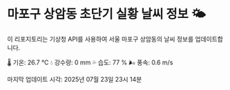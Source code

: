 
# 마포구 상암동 초단기 실황 날씨 정보 🌤️

이 리포지토리는 기상청 API를 사용하여 서울 마포구 상암동의 날씨 정보를 업데이트합니다. 

🌡️ 기온: 26.7 ℃
💧 강수량: 0 mm
💦 습도: 77 %
🌬️ 풍속: 0.6 m/s

마지막 업데이트 시각: 2025년 07월 23일 23시 14분    

